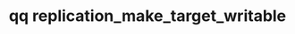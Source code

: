 ---
category: replication
command: replication_make_target_writable
keywords: qq, qq_cli, replication_make_target_writable
optional_options:
- alternate: []
  help: Unique identifier of the target replication relationship
  name: --id
  required: true
- alternate: []
  help: Do not prompt
  name: --force
  required: false
permalink: /qq-cli-command-guide/replication/replication_make_target_writable.html
positional_options: []
sidebar: qq_cli_command_reference_sidebar
summary: This section explains how to use the <code>qq replication_make_target_writable</code>
  command.
synopsis: Revert target directory to the latest recovery point.
title: qq replication_make_target_writable
usage: qq replication_make_target_writable [-h] --id ID [--force]
zendesk_source: qq CLI Command Guide

---